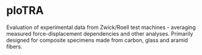 ploTRA
======

Evaluation of experimental data from Zwick/Roell test machines - averaging measured force-displacement dependencies and other analyses. Primarily designed for composite specimens made from carbon, glass and aramid fibers.
